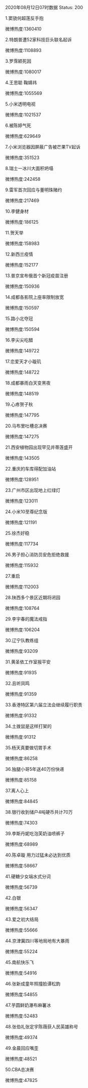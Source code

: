 2020年08月12日07时数据
Status: 200

1.窦骁何超莲反手抱

微博热度:1360410

2.特朗普遭52家科技巨头联名起诉

微博热度:1108893

3.罗霈颖死因

微博热度:1080017

4.王思聪 鞠婧祎

微博热度:1055569

5.小米透明电视

微博热度:1021537

6.被陈婷气死

微博热度:629649

7.小米浏览器因屏蔽广告被芒果TV起诉

微博热度:351523

8.瑞士一冰川大面积坍塌

微博热度:242458

9.雷军首次回应与董明珠赌约

微博热度:217469

10.李健身材

微博热度:186125

11.贺天举

微博热度:158983

12.新西兰疫情

微博热度:152177

13.普京宣布俄首个新冠疫苗注册

微博热度:150936

14.成都各影院上座率限制放宽

微博热度:150597

15.路小北夺冠

微博热度:150594

16.李尖尖吃醋

微博热度:149722

17.恋爱天才小璇玑

微博热度:148722

18.成都暴雨白天变黑夜

微博热度:148519

19.心疼贺子秋

微博热度:147795

20.马布里吐槽总决赛

微博热度:147275

21.西安植物园出现罕见并蒂莲盛开

微博热度:143505

22.重庆的车库得配加油站

微博热度:128951

23.广州市区出现地上红绿灯

微博热度:123011

24.小米10至尊纪念版

微博热度:121191

25.徐杰好稳

微博热度:117734

26.男子担心消防员安危拒绝救援

微博热度:115932

27.重启

微博热度:112003

28.陕西多个景区近期将闭园

微博热度:108764

29.李宇春的魔法戒指

微博热度:106204

30.辽宁队教练组

微博热度:93209

31.黄圣依工作室报平安

微博热度:91935

32.且听凤鸣

微博热度:91359

33.香港特区第六届立法会继续履行职责

微博热度:91332

34.土拨鼠是这样打架的

微博热度:91312

35.杨天真要做切胃手术

微博热度:86258

36.独腿小哥5年送40万份快递

微博热度:85158

37.离人心上

微博热度:84845

38.银行收到储户4吨硬币共计70万

微博热度:74303

39.李斯丹妮吃泡芙奶油喷裤子

微博热度:68989

40.陈卓璇 用力过猛未必达到优质

微博热度:58667

41.硬糖少女端水式分词

微博热度:56739

42.白银

微博热度:56347

43.爱之初大结局

微博热度:55666

44.京津冀四川等地局地有大暴雨

微博热度:55224

45.南航快乐飞

微博热度:54916

46.张新成童年照撞脸谭松韵

微博热度:54855

47.芋圆鲜奶瀑布麻薯冰

微博热度:52483

48.张伯礼张定宇陈薇获人民英雄称号

微博热度:49374

49.金晨回应嘴歪

微博热度:48521

50.CBA总决赛

微博热度:47825

